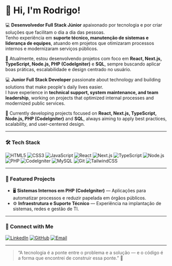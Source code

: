# 👋 Hi, I'm Rodrigo!

💻 **Desenvolvedor Full Stack Júnior** apaixonado por tecnologia e por criar soluções que facilitam o dia a dia das pessoas.  
Tenho experiência em **suporte técnico, manutenção de sistemas e liderança de equipes**, atuando em projetos que otimizaram processos internos e modernizaram serviços públicos.

🚀 Atualmente, estou desenvolvendo projetos com foco em **React, Next.js, TypeScript, Node.js, PHP (CodeIgniter)** e **SQL**, sempre buscando aplicar boas práticas, escalabilidade e design centrado no usuário.

💻 **Junior Full Stack Developer** passionate about technology and building solutions that make people's daily lives easier.  
I have experience in **technical support, system maintenance, and team leadership**, working on projects that optimized internal processes and modernized public services.

🚀 Currently developing projects focused on **React, Next.js, TypeScript, Node.js, PHP (CodeIgniter)** and **SQL**, always aiming to apply best practices, scalability, and user-centered design.

---

### 🛠️ Tech Stack

![HTML5](https://img.shields.io/badge/HTML5-E34F26?style=for-the-badge&logo=html5&logoColor=white)
![CSS3](https://img.shields.io/badge/CSS3-1572B6?style=for-the-badge&logo=css3&logoColor=white)
![JavaScript](https://img.shields.io/badge/JavaScript-F7DF1E?style=for-the-badge&logo=javascript&logoColor=black)
![React](https://img.shields.io/badge/React-20232A?style=for-the-badge&logo=react&logoColor=61DAFB)
![Next.js](https://img.shields.io/badge/Next.js-000000?style=for-the-badge&logo=nextdotjs&logoColor=white)
![TypeScript](https://img.shields.io/badge/TypeScript-007ACC?style=for-the-badge&logo=typescript&logoColor=white)
![Node.js](https://img.shields.io/badge/Node.js-43853D?style=for-the-badge&logo=node.js&logoColor=white)
![PHP](https://img.shields.io/badge/PHP-777BB4?style=for-the-badge&logo=php&logoColor=white)
![CodeIgniter](https://img.shields.io/badge/CodeIgniter-EF4223?style=for-the-badge&logo=codeigniter&logoColor=white)
![MySQL](https://img.shields.io/badge/MySQL-005C84?style=for-the-badge&logo=mysql&logoColor=white)
![Git](https://img.shields.io/badge/Git-F05033?style=for-the-badge&logo=git&logoColor=white)
![TailwindCSS](https://img.shields.io/badge/TailwindCSS-06B6D4?style=for-the-badge&logo=tailwindcss&logoColor=white)

---

### 📌 Featured Projects

- 🖥️ **Sistemas Internos em PHP (CodeIgniter)** — Aplicações para automatizar processos e reduzir papelada em órgãos públicos.  
- ⚙️ **Infraestrutura e Suporte Técnico** — Experiência na implantação de sistemas, redes e gestão de TI.

---

### 🤝 Connect with Me 

[![LinkedIn](https://img.shields.io/badge/LinkedIn-0A66C2?style=for-the-badge&logo=linkedin&logoColor=white)](https://www.linkedin.com/in/rodrigosilvaweb/)
[![GitHub](https://img.shields.io/badge/GitHub-181717?style=for-the-badge&logo=github&logoColor=white)](https://github.com/rodrigosilvaweb)
[![Email](https://img.shields.io/badge/Email-D14836?style=for-the-badge&logo=gmail&logoColor=white)](mailto:rodrigoferreirajag@gmail.com)

---

> “A tecnologia é a ponte entre o problema e a solução — e o código é a forma que encontrei de construir essa ponte.” 🧩
